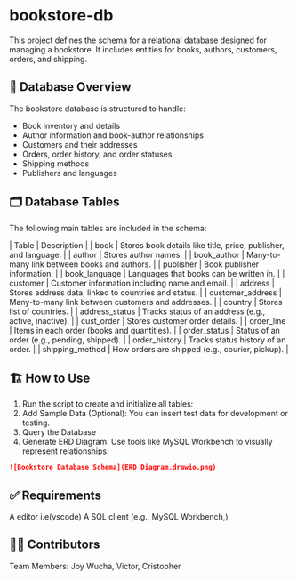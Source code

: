 # bookstore-db
This project defines the schema for a relational database designed for managing a bookstore. It includes entities for books, authors, customers, orders, and shipping.

## 📁 Database Overview

The bookstore database is structured to handle:
- Book inventory and details
- Author information and book-author relationships
- Customers and their addresses
- Orders, order history, and order statuses
- Shipping methods
- Publishers and languages

## 🗂️ Database Tables

The following main tables are included in the schema:

| Table | Description |
| book | Stores book details like title, price, publisher, and language. |
| author | Stores author names. |
| book_author | Many-to-many link between books and authors. |
| publisher | Book publisher information. |
| book_language | Languages that books can be written in. |
| customer | Customer information including name and email. |
| address | Stores address data, linked to countries and status. |
| customer_address | Many-to-many link between customers and addresses. |
| country | Stores list of countries. |
| address_status | Tracks status of an address (e.g., active, inactive). |
| cust_order | Stores customer order details. |
| order_line | Items in each order (books and quantities). |
| order_status | Status of an order (e.g., pending, shipped). |
| order_history | Tracks status history of an order. |
| shipping_method | How orders are shipped (e.g., courier, pickup). |

## 🏗️ How to Use
1. Run the script to create and initialize all tables:
2. Add Sample Data (Optional): You can insert test data for development or testing.
3. Query the Database
4. Generate ERD Diagram: Use tools like MySQL Workbench to visually represent relationships.

```markdown
![Bookstore Database Schema](ERD Diagram.drawio.png)
```
## ✅ Requirements
A editor i.e(vscode)
A SQL client (e.g., MySQL Workbench,)

## 🧑‍💻 Contributors
Team Members: Joy Wucha, Victor, Cristopher
